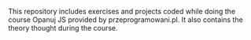 This repository includes exercises and projects coded while doing the course Opanuj JS provided by przeprogramowani.pl.
It also contains the theory thought during the course.
